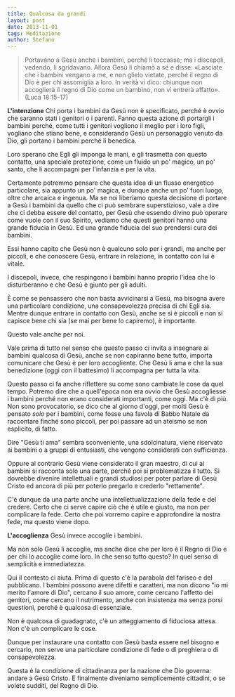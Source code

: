 ```yaml
---
title: Qualcosa da grandi
layout: post
date: 2013-11-01
tags: Meditazione
author: Stefano
---
```


> Portavano a Gesù anche i bambini, perché li toccasse; ma i discepoli, vedendo, li sgridavano.
Allora Gesù li chiamò a sé e disse: «Lasciate che i bambini vengano a me, e non glielo vietate, perché il regno di Dio è per chi assomiglia a loro. In verità vi dico: chiunque non accoglierà il regno di Dio come un bambino, non vi entrerà affatto». (Luca 18:15-17)

<strong>L'intenzione</strong>
Chi porta i bambini da Gesù non è specificato, perché è ovvio che saranno stati i genitori o i parenti. Fanno questa azione di portargli i bambini perché, come tutti i genitori vogliono il meglio per i loro figli, vogliano che stiano bene, e considerando Gesù un personaggio venuto da Dio, gli portano i bambini perché li benedica.

Loro sperano che Egli gli imponga le mani, e gli trasmetta con questo contatto, una speciale protezione, come un fluido un po' magico, un po' santo, che li accompagni per l'infanzia e per la vita.

Certamente potremmo pensare che questa idea di un flusso energetico particolare, sia appunto un po' magica, e dunque anche un po' fuori luogo, oltre che arcaica e ingenua. Ma se noi liberiamo questa decisione di portare a Gesù i bambini da quello che ci può sembrare superstizioso, vale a dire che ci debba essere del contatto, per Gesù che essendo divino può operare come vuole con il suo Spirito, vediamo che questi genitori hanno una grande fiducia in Gesù. Ed una grande fiducia del suo prendersi cura dei bambini.

Essi hanno capito che Gesù non è qualcuno solo per i grandi, ma anche per piccoli, e che conoscere Gesù, entrare in relazione, in contatto con lui è vitale.

I discepoli, invece,  che respingono i bambini hanno proprio l'idea che lo disturberanno e che Gesù è giunto per gli adulti. 

È come se pensassero che non basta avvicinarsi a Gesù, ma bisogna avere una particolare condizione, una consapevolezza precisa di chi Egli sia.  Mentre  dunque entrare in contatto con Gesù, anche se si è piccoli e non si capisce bene chi sia (se mai per bene lo capiremo), è importante.

Questo vale anche per noi. 

Vale prima di tutto nel senso che questo passo ci invita a insegnare ai bambini qualcosa di Gesù, anche se non capiranno bene tutto, importa comunicare che Gesù è per loro accogliente. Che Gesù li ama e che la sua benedizione (oggi con il battesimo) li accompagna per tutta la vita.

Questo passo ci fa anche riflettere su come sono cambiate le cose da quel tempo. Potremo dire che a quell'epoca non era ovvio che Gesù accogliesse i bambini perché non erano considerati importanti, come oggi. 
Ma c'è di più. Non sono provocatorio, se dico che al giorno d'oggi, per molti Gesù è pensato <em>solo</em> per i bambini, come fosse una favola di Babbo Natale da raccontare finché sono piccoli, per poi passare ad un ateismo se non esplicito, di fatto. 

Dire "Gesù ti ama" sembra sconveniente, una sdolcinatura, viene riservato ai bambini o a gruppi di entusiasti, che vengono considerati con sufficienza.

Oppure al contrario Gesù viene considerato il gran maestro, di cui ai bambini si racconta solo una parte, perché poi si problematizza il tutto. Si dovrebbe divenire intellettuali e grandi studiosi per poter parlare di Gesù Cristo ed ancora di più per poterlo pregarlo e crederlo "rettamente".

C'è dunque da una parte anche una intellettualizzazione della fede e del credere. Certo che ci serve capire ciò che è utile e giusto, ma non per complicare la fede. Certo che poi vorremo capire e approfondire la nostra fede, ma questo viene dopo.


<strong>L'accoglienza</strong>
Gesù invece accoglie i bambini.

Ma non solo Gesù li accoglie, ma anche dice che per loro è il Regno di Dio e per chi lo accoglie come loro. In che senso tutto questo? In quel senso di semplicità e immediatezza.

Qui il contesto ci aiuta. Prima di questo c'è la parabola del fariseo e del pubblicano. I bambini possono avere difetti e caratteri, ma non dicono "io mi merito l'amore di Dio", cercano il suo amore, come cercano l'affetto dei genitori, come cercano il nutrimento, anche con insistenza ma senza porsi questioni, perché è qualcosa di essenziale.

Non è qualcosa di guadagnato, c'è un atteggiamento di fiduciosa attesa. Non c'è un complicare le cose.

Dunque per instaurare una contatto con Gesù basta essere nel bisogno e cercarlo, non serve una particolare condizione di fede o di preghiera o di consapevolezza.

Questa è la condizione di cittadinanza per la nazione che Dio governa: andare a Gesù Cristo. 
E finalmente diveniamo  semplicemente cittadini, o se volete sudditi, del Regno di Dio.
